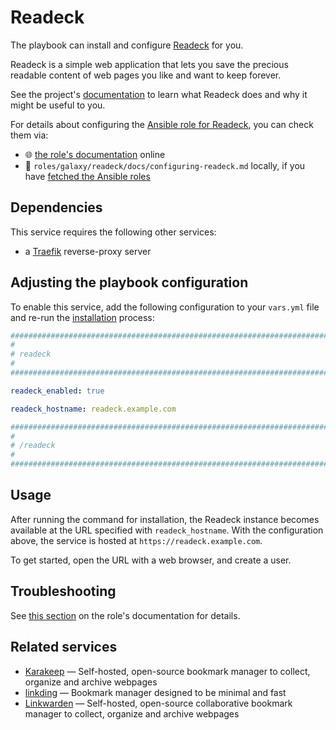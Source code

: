 <!--
SPDX-FileCopyrightText: 2020 - 2024 MDAD project contributors
SPDX-FileCopyrightText: 2020 - 2024 Slavi Pantaleev
SPDX-FileCopyrightText: 2020 Aaron Raimist
SPDX-FileCopyrightText: 2020 Chris van Dijk
SPDX-FileCopyrightText: 2020 Dominik Zajac
SPDX-FileCopyrightText: 2020 Mickaël Cornière
SPDX-FileCopyrightText: 2022 François Darveau
SPDX-FileCopyrightText: 2022 Julian Foad
SPDX-FileCopyrightText: 2022 Warren Bailey
SPDX-FileCopyrightText: 2023 Antonis Christofides
SPDX-FileCopyrightText: 2023 Felix Stupp
SPDX-FileCopyrightText: 2023 Julian-Samuel Gebühr
SPDX-FileCopyrightText: 2023 Pierre 'McFly' Marty
SPDX-FileCopyrightText: 2024 - 2025 MASH project contributors
SPDX-FileCopyrightText: 2024 - 2025 Suguru Hirahara
SPDX-FileCopyrightText: 2024 noah

SPDX-License-Identifier: AGPL-3.0-or-later
-->

# Readeck

The playbook can install and configure [Readeck](https://readeck.org) for you.

Readeck is a simple web application that lets you save the precious readable content of web pages you like and want to keep forever.

See the project's [documentation](https://readeck.org/en/docs/) to learn what Readeck does and why it might be useful to you.

For details about configuring the [Ansible role for Readeck](https://github.com/mother-of-all-self-hosting/ansible-role-readeck), you can check them via:
- 🌐 [the role's documentation](https://github.com/mother-of-all-self-hosting/ansible-role-readeck/blob/main/docs/configuring-readeck.md) online
- 📁 `roles/galaxy/readeck/docs/configuring-readeck.md` locally, if you have [fetched the Ansible roles](../installing.md)

## Dependencies

This service requires the following other services:

- a [Traefik](traefik.md) reverse-proxy server

## Adjusting the playbook configuration

To enable this service, add the following configuration to your `vars.yml` file and re-run the [installation](../installing.md) process:

```yaml
########################################################################
#                                                                      #
# readeck                                                              #
#                                                                      #
########################################################################

readeck_enabled: true

readeck_hostname: readeck.example.com

########################################################################
#                                                                      #
# /readeck                                                             #
#                                                                      #
########################################################################
```

## Usage

After running the command for installation, the Readeck instance becomes available at the URL specified with `readeck_hostname`. With the configuration above, the service is hosted at `https://readeck.example.com`.

To get started, open the URL with a web browser, and create a user.

## Troubleshooting

See [this section](https://github.com/mother-of-all-self-hosting/ansible-role-readeck/blob/main/docs/configuring-readeck.md#troubleshooting) on the role's documentation for details.

## Related services

- [Karakeep](karakeep.md) — Self-hosted, open-source bookmark manager to collect, organize and archive webpages
- [linkding](linkding.md) — Bookmark manager designed to be minimal and fast
- [Linkwarden](linkwarden.md) — Self-hosted, open-source collaborative bookmark manager to collect, organize and archive webpages
